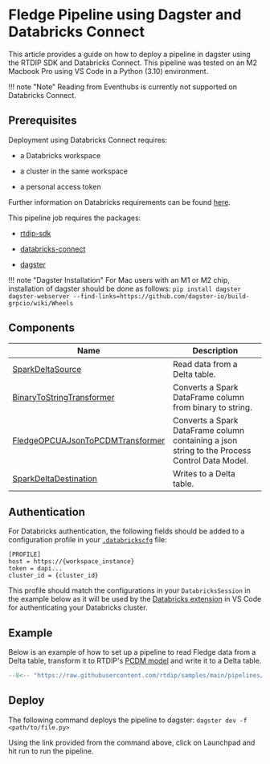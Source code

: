 # Fledge Pipeline using Dagster and Databricks Connect

This article provides a guide on how to deploy a pipeline in dagster using the RTDIP SDK and Databricks Connect. This pipeline was tested on an M2 Macbook Pro using VS Code in a Python (3.10) environment.

!!! note "Note"
    Reading from Eventhubs is currently not supported on Databricks Connect.

## Prerequisites
Deployment using Databricks Connect requires:

* a Databricks workspace

* a cluster in the same workspace

* a personal access token

Further information on Databricks requirements can be found [here](https://docs.databricks.com/en/dev-tools/databricks-connect-ref.html#requirements).


This pipeline job requires the packages:

* [rtdip-sdk](../../../../../getting-started/installation.md#installing-the-rtdip-sdk)

* [databricks-connect](https://pypi.org/project/databricks-connect/)

* [dagster](https://docs.dagster.io/getting-started/install)


!!! note "Dagster Installation"
    For Mac users with an M1 or M2 chip, installation of dagster should be done as follows:
    ```
    pip install dagster dagster-webserver --find-links=https://github.com/dagster-io/build-grpcio/wiki/Wheels
    ```

## Components
|Name|Description|
|---------------------------|----------------------|
|[SparkDeltaSource](../../../../code-reference/pipelines/sources/spark/delta.md)|Read data from a Delta table.|
|[BinaryToStringTransformer](../../../../code-reference/pipelines/transformers/spark/binary_to_string.md)|Converts a Spark DataFrame column from binary to string.|
|[FledgeOPCUAJsonToPCDMTransformer](../../../../code-reference/pipelines/transformers/spark/fledge_opcua_json_to_pcdm.md)|Converts a Spark DataFrame column containing a json string to the Process Control Data Model.|
|[SparkDeltaDestination](../../../../code-reference/pipelines/destinations/spark/delta.md)|Writes to a Delta table.|

## Authentication
For Databricks authentication, the following fields should be added to a configuration profile in your [`.databrickscfg`](https://docs.databricks.com/en/dev-tools/auth.html#config-profiles) file:

```
[PROFILE]
host = https://{workspace_instance}
token = dapi...
cluster_id = {cluster_id}
```

This profile should match the configurations in your `DatabricksSession` in the example below as it will be used by the [Databricks extension](https://docs.databricks.com/en/dev-tools/vscode-ext-ref.html#configure-the-extension) in VS Code for authenticating your Databricks cluster.

## Example
Below is an example of how to set up a pipeline to read Fledge data from a Delta table, transform it to RTDIP's [PCDM model](../../../../../domains/process_control/data_model.md) and write it to a Delta table.

```python
--8<-- "https://raw.githubusercontent.com/rtdip/samples/main/pipelines/deploy/Fledge-Dagster-Pipeline-Databricks/pipeline.py"
```

## Deploy
The following command deploys the pipeline to dagster:
`dagster dev -f <path/to/file.py>`

Using the link provided from the command above, click on Launchpad and hit run to run the pipeline.